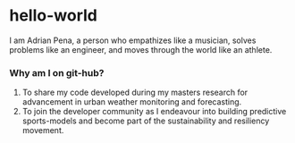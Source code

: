 # hello-world
I am Adrian Pena, a person who empathizes like a musician, solves problems like an engineer,
and moves through the world like an athlete.

### Why am I on git-hub?
 1. To share my code developed during my masters research for advancement in urban weather monitoring and forecasting.
 2. To join the developer community as I endeavour into building predictive sports-models and become part of the sustainability and resiliency movement. 
